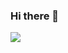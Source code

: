 ### Hi there 👋
<div>
      <img src="https://cdn.jsdelivr.net/gh/devicons/devicon/icons/angularjs/angularjs-original.svg" />      
</div>

          

<!--
**heliovictor98/heliovictor98** is a ✨ _special_ ✨ repository because its `README.md` (this file) appears on your GitHub profile.

Here are some ideas to get you started:

- 🔭 I’m currently working on ...
- 🌱 I’m currently learning ...
- 👯 I’m looking to collaborate on ...
- 🤔 I’m looking for help with ...
- 💬 Ask me about ...
- 📫 How to reach me: ...
- 😄 Pronouns: ...
- ⚡ Fun fact: ...
-->
